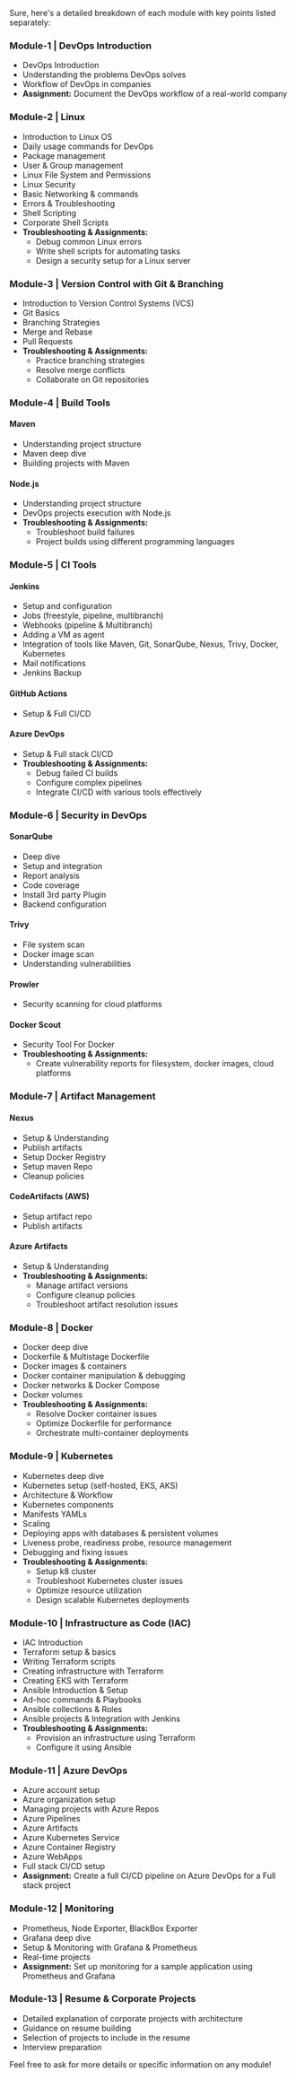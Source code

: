 Sure, here's a detailed breakdown of each module with key points listed separately:

### Module-1 | DevOps Introduction
- DevOps Introduction
- Understanding the problems DevOps solves
- Workflow of DevOps in companies
- **Assignment:** Document the DevOps workflow of a real-world company

### Module-2 | Linux
- Introduction to Linux OS
- Daily usage commands for DevOps
- Package management
- User & Group management
- Linux File System and Permissions
- Linux Security
- Basic Networking & commands
- Errors & Troubleshooting
- Shell Scripting
- Corporate Shell Scripts
- **Troubleshooting & Assignments:** 
  - Debug common Linux errors
  - Write shell scripts for automating tasks
  - Design a security setup for a Linux server

### Module-3 | Version Control with Git & Branching
- Introduction to Version Control Systems (VCS)
- Git Basics
- Branching Strategies
- Merge and Rebase
- Pull Requests
- **Troubleshooting & Assignments:**
  - Practice branching strategies
  - Resolve merge conflicts
  - Collaborate on Git repositories

### Module-4 | Build Tools
#### Maven
- Understanding project structure
- Maven deep dive
- Building projects with Maven
#### Node.js
- Understanding project structure
- DevOps projects execution with Node.js
- **Troubleshooting & Assignments:**
  - Troubleshoot build failures
  - Project builds using different programming languages

### Module-5 | CI Tools
#### Jenkins
- Setup and configuration
- Jobs (freestyle, pipeline, multibranch)
- Webhooks (pipeline & Multibranch)
- Adding a VM as agent
- Integration of tools like Maven, Git, SonarQube, Nexus, Trivy, Docker, Kubernetes
- Mail notifications
- Jenkins Backup
#### GitHub Actions
- Setup & Full CI/CD
#### Azure DevOps
- Setup & Full stack CI/CD
- **Troubleshooting & Assignments:**
  - Debug failed CI builds
  - Configure complex pipelines
  - Integrate CI/CD with various tools effectively

### Module-6 | Security in DevOps
#### SonarQube
- Deep dive
- Setup and integration
- Report analysis
- Code coverage
- Install 3rd party Plugin
- Backend configuration
#### Trivy
- File system scan
- Docker image scan
- Understanding vulnerabilities
#### Prowler
- Security scanning for cloud platforms
#### Docker Scout
- Security Tool For Docker
- **Troubleshooting & Assignments:**
  - Create vulnerability reports for filesystem, docker images, cloud platforms

### Module-7 | Artifact Management
#### Nexus
- Setup & Understanding
- Publish artifacts
- Setup Docker Registry
- Setup maven Repo
- Cleanup policies
#### CodeArtifacts (AWS)
- Setup artifact repo
- Publish artifacts
#### Azure Artifacts
- Setup & Understanding
- **Troubleshooting & Assignments:**
  - Manage artifact versions
  - Configure cleanup policies
  - Troubleshoot artifact resolution issues

### Module-8 | Docker
- Docker deep dive
- Dockerfile & Multistage Dockerfile
- Docker images & containers
- Docker container manipulation & debugging
- Docker networks & Docker Compose
- Docker volumes
- **Troubleshooting & Assignments:**
  - Resolve Docker container issues
  - Optimize Dockerfile for performance
  - Orchestrate multi-container deployments

### Module-9 | Kubernetes
- Kubernetes deep dive
- Kubernetes setup (self-hosted, EKS, AKS)
- Architecture & Workflow
- Kubernetes components
- Manifests YAMLs
- Scaling
- Deploying apps with databases & persistent volumes
- Liveness probe, readiness probe, resource management
- Debugging and fixing issues
- **Troubleshooting & Assignments:**
  - Setup k8 cluster
  - Troubleshoot Kubernetes cluster issues
  - Optimize resource utilization
  - Design scalable Kubernetes deployments

### Module-10 | Infrastructure as Code (IAC)
- IAC Introduction
- Terraform setup & basics
- Writing Terraform scripts
- Creating infrastructure with Terraform
- Creating EKS with Terraform
- Ansible Introduction & Setup
- Ad-hoc commands & Playbooks
- Ansible collections & Roles
- Ansible projects & Integration with Jenkins
- **Troubleshooting & Assignments:**
  - Provision an infrastructure using Terraform
  - Configure it using Ansible

### Module-11 | Azure DevOps
- Azure account setup
- Azure organization setup
- Managing projects with Azure Repos
- Azure Pipelines
- Azure Artifacts
- Azure Kubernetes Service
- Azure Container Registry
- Azure WebApps
- Full stack CI/CD setup
- **Assignment:** Create a full CI/CD pipeline on Azure DevOps for a Full stack project

### Module-12 | Monitoring
- Prometheus, Node Exporter, BlackBox Exporter
- Grafana deep dive
- Setup & Monitoring with Grafana & Prometheus
- Real-time projects
- **Assignment:** Set up monitoring for a sample application using Prometheus and Grafana

### Module-13 | Resume & Corporate Projects
- Detailed explanation of corporate projects with architecture
- Guidance on resume building
- Selection of projects to include in the resume
- Interview preparation

Feel free to ask for more details or specific information on any module!
